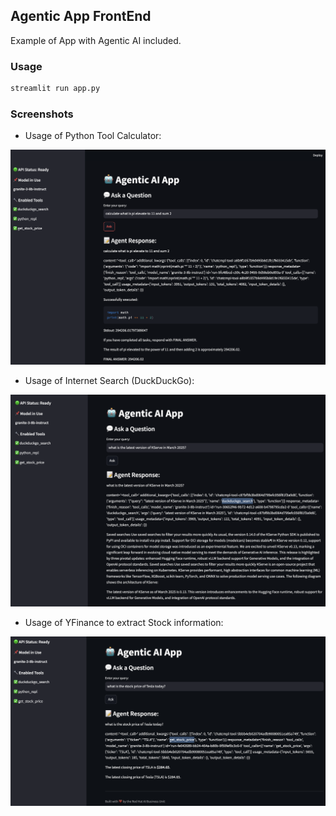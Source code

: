 ## Agentic App FrontEnd

Example of App with Agentic AI included.

### Usage

```bash
streamlit run app.py
```

### Screenshots

* Usage of Python Tool Calculator:

![Agentic App](../../../docs/images/01-01-agentic-app.png)

* Usage of Internet Search (DuckDuckGo):

![Agentic App](../../../docs/images/01-02-agentic-app.png)

* Usage of YFinance to extract Stock information:

![Agentic App](../../../docs/images/01-03-agentic-app.png)
